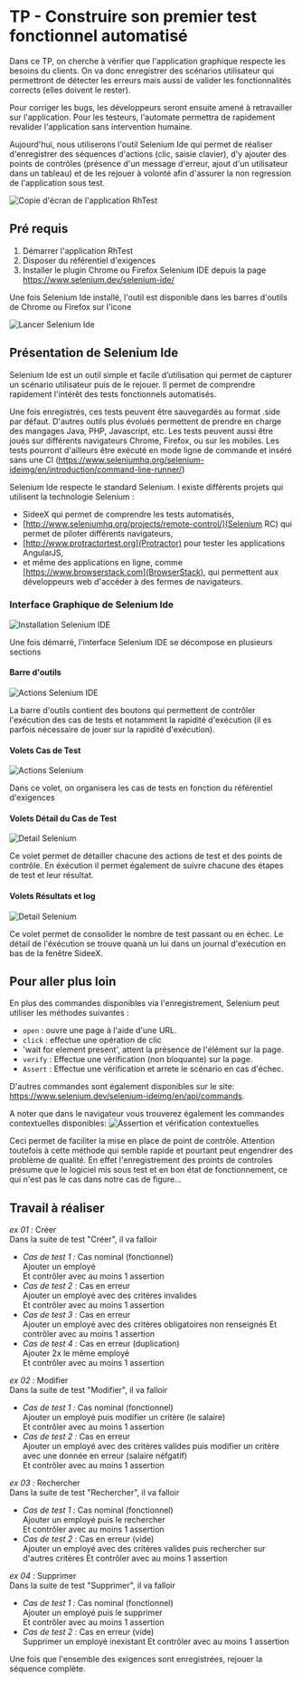 # TP - Construire son premier test fonctionnel automatisé

Dans ce TP, on cherche à vérifier que l'application graphique respecte les besoins du clients. On va donc enregistrer des scénarios utilisateur qui permettront de détecter les erreurs mais aussi de valider les fonctionnalités corrects (elles doivent le rester).

Pour corriger les bugs, les développeurs seront ensuite amené à retravailler sur l'application. Pour les testeurs, l'automate permettra de rapidement revalider l'application sans intervention humaine.

Aujourd'hui, nous utiliserons l'outil Selenium Ide qui permet de réaliser d'enregistrer des séquences d'actions (clic, saisie clavier), d'y ajouter des points de contrôles (présence d'un message d'erreur, ajout d'un utilisateur dans un tableau) et de les rejouer à volonté afin d'assurer la non regression de l'application sous test.

![Copie d'écran de l'application RhTest](img/screenshot.png)

## Pré requis

1.  Démarrer l'application RhTest
2.  Disposer du référentiel d'exigences
3.  Installer le plugin Chrome ou Firefox Selenium IDE depuis la page https://www.selenium.dev/selenium-ide/

Une fois Selenium Ide installé, l'outil est disponible dans les barres d'outils de Chrome ou Firefox sur l'icone

![Lancer Selenium Ide](img/selenium-ide128.png)

## Présentation de Selenium Ide

Selenium Ide est un outil simple et facile d’utilisation qui permet de capturer un scénario utilisateur puis de le rejouer.
Il permet de comprendre rapidement l'intérêt des tests fonctionnels automatisés.

Une fois enregistrés, ces tests peuvent être sauvegardés au format .side par défaut. D'autres outils plus évolués permettent de prendre en charge des mangages Java, PHP, Javascript, etc. Les tests peuvent aussi être joués sur différents navigateurs Chrome, Firefox, ou sur les mobiles. Les tests pourront d'ailleurs être exécuté en mode ligne de commande et inséré sans une CI (https://www.seleniumhq.org/selenium-ideimg/en/introduction/command-line-runner/)

Selenium Ide respecte le standard Selenium. l existe différents projets qui utilisent la technologie Selenium :

- SideeX qui permet de comprendre les tests automatisés,
- [http://www.seleniumhq.org/projects/remote-control/](Selenium RC) qui permet de piloter différents navigateurs,
- [http://www.protractortest.org](Protractor) pour tester les applications AngularJS,
- et même des applications en ligne, comme [https://www.browserstack.com](BrowserStack), qui permettent aux développeurs web d'accéder à des fermes de navigateurs.

### Interface Graphique de Selenium Ide

![Installation Selenium IDE](img/Selenium-ExempleJeu.png)

Une fois démarré, l'interface Selenium IDE se décompose en plusieurs sections

#### Barre d'outils

![Actions Selenium IDE](img/Selenium-Outils.png)

La barre d'outils contient des boutons qui permettent de contrôler l'exécution des cas de tests et notamment la rapidité d'exécution (il es parfois nécessaire de jouer sur la rapidité d'exécution).

#### Volets Cas de Test

![Actions Selenium](img/Selenium_CasDeTest.png)

Dans ce volet, on organisera les cas de tests en fonction du référentiel d'exigences

#### Volets Détail du Cas de Test

![Detail Selenium](img/Selenium_DetailCasDeTest.png)

Ce volet permet de détailler chacune des actions de test et des points de contrôle. En éxécution il permet également de suivre chacune des étapes de test et leur résultat.

#### Volets Résultats et log

![Detail Selenium](img/Selenium-Result.png)

Ce volet permet de consolider le nombre de test passant ou en échec. Le détail de l'éxécution se trouve quanà un lui dans un journal d'exécution en bas de la fenêtre SideeX.

## Pour aller plus loin

En plus des commandes disponibles via l'enregistrement, Selenium peut utiliser les méthodes suivantes :

- `open` : ouvre une page à l'aide d'une URL.
- `click` : effectue une opération de clic
- 'wait for element present', attent la présence de l'élément sur la page.
- `verify` : Effectue une vérification (non bloquante) sur la page.
- `Assert` : Effectue une vérification et arrete le scénario en cas d'échec.

D'autres commandes sont également disponibles sur le site: https://www.selenium.dev/selenium-ideimg/en/api/commands.

A noter que dans le navigateur vous trouverez également les commandes contextuelles disponibles:
![Assertion et vérification contextuelles](img/Selenium-assert.png)

Ceci permet de faciliter la mise en place de point de contrôle. Attention toutefois à cette méthode qui semble rapide et pourtant peut engendrer des problème de qualité. En effet l'enregistrement des proints de controles présume que le logiciel mis sous test et en bon état de fonctionnement, ce qui n'est pas le cas dans notre cas de figure...

## Travail à réaliser

_ex 01 :_ Créer  
Dans la suite de test "Créer", il va falloir

- _Cas de test 1 :_ Cas nominal (fonctionnel)  
  Ajouter un employé  
  Et contrôler avec au moins 1 assertion
- _Cas de test 2 :_ Cas en erreur  
  Ajouter un employé avec des critères invalides  
  Et contrôler avec au moins 1 assertion
- _Cas de test 3 :_ Cas en erreur  
  Ajouter un employé avec des critères obligatoires non renseignés
  Et contrôler avec au moins 1 assertion
- _Cas de test 4 :_ Cas en erreur (duplication)  
  Ajouter 2x le même employé  
  Et contrôler avec au moins 1 assertion

_ex 02 :_ Modifier  
Dans la suite de test "Modifier", il va falloir

- _Cas de test 1 :_ Cas nominal (fonctionnel)  
  Ajouter un employé puis modifier un critère (le salaire)  
  Et contrôler avec au moins 1 assertion
- _Cas de test 2 :_ Cas en erreur  
  Ajouter un employé avec des critères valides puis modifier un critère avec une donnée en erreur (salaire néfgatif)  
  Et contrôler avec au moins 1 assertion

_ex 03 :_ Rechercher  
Dans la suite de test "Rechercher", il va falloir

- _Cas de test 1 :_ Cas nominal (fonctionnel)  
  Ajouter un employé puis le rechercher  
  Et contrôler avec au moins 1 assertion
- _Cas de test 2 :_ Cas en erreur (vide)  
  Ajouter un employé avec des critères valides puis rechercher sur d'autres critères
  Et contrôler avec au moins 1 assertion

_ex 04 :_ Supprimer  
Dans la suite de test "Supprimer", il va falloir

- _Cas de test 1 :_ Cas nominal (fonctionnel)  
  Ajouter un employé puis le supprimer  
  Et contrôler avec au moins 1 assertion
- _Cas de test 2 :_ Cas en erreur (vide)  
  Supprimer un employé inexistant
  Et contrôler avec au moins 1 assertion

Une fois que l'ensemble des exigences sont enregistrées, rejouer la séquence complète.
